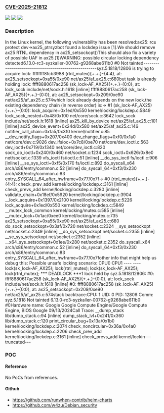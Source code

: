 ### [CVE-2025-21812](https://cve.mitre.org/cgi-bin/cvename.cgi?name=CVE-2025-21812)
![](https://img.shields.io/static/v1?label=Product&message=Linux&color=blue)
![](https://img.shields.io/static/v1?label=Version&message=c433570458e49bccea5c551df628d058b3526289%3C%202802ed4ced27ebd474828fc67ffd7d66f11e3605%20&color=brighgreen)
![](https://img.shields.io/static/v1?label=Vulnerability&message=n%2Fa&color=brighgreen)

### Description

In the Linux kernel, the following vulnerability has been resolved:ax25: rcu protect dev->ax25_ptrsyzbot found a lockdep issue [1].We should remove ax25 RTNL dependency in ax25_setsockopt()This should also fix a variety of possible UAF in ax25.[1]WARNING: possible circular locking dependency detected6.13.0-rc3-syzkaller-00762-g9268abe611b0 #0 Not tainted------------------------------------------------------syz.5.1818/12806 is trying to acquire lock: ffffffff8fcb3988 (rtnl_mutex){+.+.}-{4:4}, at: ax25_setsockopt+0xa55/0xe90 net/ax25/af_ax25.c:680but task is already holding lock: ffff8880617ac258 (sk_lock-AF_AX25){+.+.}-{0:0}, at: lock_sock include/net/sock.h:1618 [inline] ffff8880617ac258 (sk_lock-AF_AX25){+.+.}-{0:0}, at: ax25_setsockopt+0x209/0xe90 net/ax25/af_ax25.c:574which lock already depends on the new lock.the existing dependency chain (in reverse order) is:-> #1 (sk_lock-AF_AX25){+.+.}-{0:0}:        lock_acquire+0x1ed/0x550 kernel/locking/lockdep.c:5849        lock_sock_nested+0x48/0x100 net/core/sock.c:3642        lock_sock include/net/sock.h:1618 [inline]        ax25_kill_by_device net/ax25/af_ax25.c:101 [inline]        ax25_device_event+0x24d/0x580 net/ax25/af_ax25.c:146        notifier_call_chain+0x1a5/0x3f0 kernel/notifier.c:85       __dev_notify_flags+0x207/0x400        dev_change_flags+0xf0/0x1a0 net/core/dev.c:9026        dev_ifsioc+0x7c8/0xe70 net/core/dev_ioctl.c:563        dev_ioctl+0x719/0x1340 net/core/dev_ioctl.c:820        sock_do_ioctl+0x240/0x460 net/socket.c:1234        sock_ioctl+0x626/0x8e0 net/socket.c:1339        vfs_ioctl fs/ioctl.c:51 [inline]        __do_sys_ioctl fs/ioctl.c:906 [inline]        __se_sys_ioctl+0xf5/0x170 fs/ioctl.c:892        do_syscall_x64 arch/x86/entry/common.c:52 [inline]        do_syscall_64+0xf3/0x230 arch/x86/entry/common.c:83       entry_SYSCALL_64_after_hwframe+0x77/0x7f-> #0 (rtnl_mutex){+.+.}-{4:4}:        check_prev_add kernel/locking/lockdep.c:3161 [inline]        check_prevs_add kernel/locking/lockdep.c:3280 [inline]        validate_chain+0x18ef/0x5920 kernel/locking/lockdep.c:3904        __lock_acquire+0x1397/0x2100 kernel/locking/lockdep.c:5226        lock_acquire+0x1ed/0x550 kernel/locking/lockdep.c:5849        __mutex_lock_common kernel/locking/mutex.c:585 [inline]        __mutex_lock+0x1ac/0xee0 kernel/locking/mutex.c:735        ax25_setsockopt+0xa55/0xe90 net/ax25/af_ax25.c:680        do_sock_setsockopt+0x3af/0x720 net/socket.c:2324        __sys_setsockopt net/socket.c:2349 [inline]        __do_sys_setsockopt net/socket.c:2355 [inline]        __se_sys_setsockopt net/socket.c:2352 [inline]        __x64_sys_setsockopt+0x1ee/0x280 net/socket.c:2352        do_syscall_x64 arch/x86/entry/common.c:52 [inline]        do_syscall_64+0xf3/0x230 arch/x86/entry/common.c:83       entry_SYSCALL_64_after_hwframe+0x77/0x7fother info that might help us debug this: Possible unsafe locking scenario:       CPU0                    CPU1       ----                    ----  lock(sk_lock-AF_AX25);                               lock(rtnl_mutex);                               lock(sk_lock-AF_AX25);  lock(rtnl_mutex); *** DEADLOCK ***1 lock held by syz.5.1818/12806:  #0: ffff8880617ac258 (sk_lock-AF_AX25){+.+.}-{0:0}, at: lock_sock include/net/sock.h:1618 [inline]  #0: ffff8880617ac258 (sk_lock-AF_AX25){+.+.}-{0:0}, at: ax25_setsockopt+0x209/0xe90 net/ax25/af_ax25.c:574stack backtrace:CPU: 1 UID: 0 PID: 12806 Comm: syz.5.1818 Not tainted 6.13.0-rc3-syzkaller-00762-g9268abe611b0 #0Hardware name: Google Google Compute Engine/Google Compute Engine, BIOS Google 09/13/2024Call Trace: <TASK>  __dump_stack lib/dump_stack.c:94 [inline]  dump_stack_lvl+0x241/0x360 lib/dump_stack.c:120  print_circular_bug+0x13a/0x1b0 kernel/locking/lockdep.c:2074  check_noncircular+0x36a/0x4a0 kernel/locking/lockdep.c:2206  check_prev_add kernel/locking/lockdep.c:3161 [inline]  check_prevs_add kernel/lockin---truncated---

### POC

#### Reference
No PoCs from references.

#### Github
- https://github.com/runwhen-contrib/helm-charts
- https://github.com/w4zu/Debian_security

